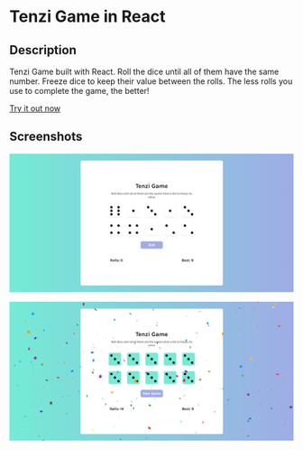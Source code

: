 # Tenzi Game in React

## Description

Tenzi Game built with React. Roll the dice until all of them have the same number. Freeze dice to keep their value between the rolls. The less rolls you use to complete the game, the better!

[Try it out now](https://devmikh.github.io/react-tenzi-game/)

## Screenshots

![screenshot1](/screenshots/tenzi1.jpg)

![screenshot2](/screenshots/tenzi2.jpg)
